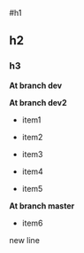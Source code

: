 #h1

## h2

### h3

**At branch dev**

**At branch dev2**

* item1

* item2

* item3

* item4

* item5

**At branch master**

* item6

new line
